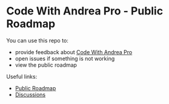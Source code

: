 # Code With Andrea Pro - Public Roadmap

You can use this repo to:

- provide feedback about [Code With Andrea Pro](https://pro.codewithandrea.com/)
- open issues if something is not working
- view the public roadmap

Useful links:

- [Public Roadmap](https://github.com/orgs/CodeWithAndrea/projects/3/views/1)
- [Discussions](https://github.com/CodeWithAndrea/code_with_andrea_pro_public_roadmap/discussions)

